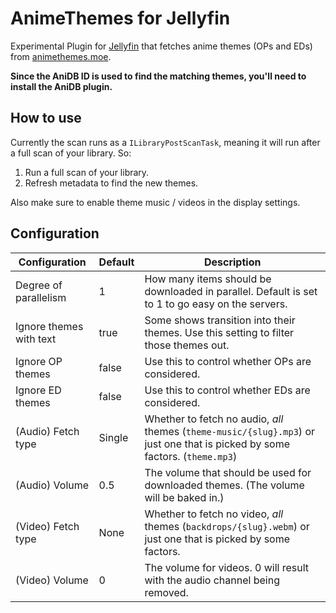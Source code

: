 # AnimeThemes for Jellyfin

Experimental Plugin for [Jellyfin](https://jellyfin.org/) that fetches anime themes (OPs and EDs)
from [animethemes.moe](https://animethemes.moe).

**Since the AniDB ID is used to find the matching themes, you'll need to install the AniDB plugin.**

## How to use

Currently the scan runs as a `ILibraryPostScanTask`, meaning it will run after a full scan of your library. So:

1. Run a full scan of your library.
2. Refresh metadata to find the new themes.

Also make sure to enable theme music / videos in the display settings.

## Configuration

| Configuration           | Default | Description                                                                                                                 |
|-------------------------|---------|-----------------------------------------------------------------------------------------------------------------------------|
| Degree of parallelism   | 1       | How many items should be downloaded in parallel. Default is set to 1 to go easy on the servers.                             |
| Ignore themes with text | true    | Some shows transition into their themes. Use this setting to filter those themes out.                                       |
| Ignore OP themes        | false   | Use this to control whether OPs are considered.                                                                             |
| Ignore ED themes        | false   | Use this to control whether EDs are considered.                                                                             |
| (Audio) Fetch type      | Single  | Whether to fetch no audio, *all* themes (`theme-music/{slug}.mp3`) or just one that is picked by some factors. (`theme.mp3`) |
| (Audio) Volume          | 0.5     | The volume that should be used for downloaded themes. (The volume will be baked in.)                                        |
| (Video) Fetch type      | None    | Whether to fetch no video, *all* themes (`backdrops/{slug}.webm`) or just one that is picked by some factors.               |
| (Video) Volume          | 0       | The volume for videos. 0 will result with the audio channel being removed.                                                  |
